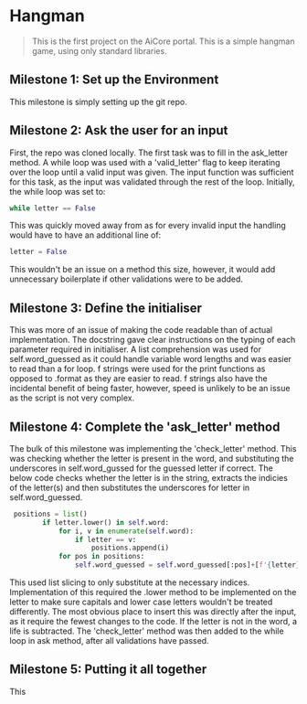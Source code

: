 # Hangman

> This is the first project on the  AiCore portal. This is a simple hangman game, using only standard libraries.

## Milestone 1: Set up the Environment

This milestone is simply setting up the git repo. 

## Milestone 2: Ask the user for an input

First, the repo was cloned locally. The first task was to fill in the ask_letter method. A while loop was used with a 'valid_letter' flag to keep iterating over the
loop until a valid input was given. The input function was sufficient for this task, as the input was validated through the rest of the loop. Initially, the while loop
was set to:
```python
while letter == False
```
This was quickly moved away from as for every invalid input the handling would have to have an additional line of:
```python
letter = False
```
This wouldn't be an issue on a method this size, however, it would add unnecessary boilerplate if other validations were to be added.

## Milestone 3: Define the initialiser

This was more of an issue of making the code readable than of actual implementation. The docstring gave clear instructions on the typing of each parameter required in
initialiser. A list comprehension was used for self.word_guessed as it could handle variable word lengths and was easier to read than a for loop. f strings were used for
the print functions as opposed to .format as they are easier to read. f strings also have the incidental benefit of being faster, however, speed is unlikely to be an issue
as the script is not very complex.

## Milestone 4: Complete the 'ask_letter' method

The bulk of this milestone was implementing the 'check_letter' method. This was checking whether the letter is present in the word, and substituting the underscores in
self.word_gussed for the guessed letter if correct. The below code checks whether the letter is in the string, extracts the indicies of the letter(s) and then substitutes
the underscores for letter in self.word_guessed.
```python
 positions = list()
        if letter.lower() in self.word:
            for i, v in enumerate(self.word):
                if letter == v:
                    positions.append(i)
            for pos in positions:
                self.word_guessed = self.word_guessed[:pos]+[f'{letter}']+self.word_guessed[pos+1:]
 ```
 This used list slicing to only substitute at the necessary indices. Implementation of this required the .lower method to be implemented on the letter to make sure capitals
 and lower case letters wouldn't be treated differently. The most obvious place to insert this was directly after the input, as it require the fewest changes to the code. If the letter is not in the word, a life is subtracted. The 'check_letter' method was then added to the while loop in ask method, after all validations have passed.

 ## Milestone 5: Putting it all together
 
 This
 
